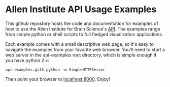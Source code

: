 Allen Institute API Usage Examples
==================================

This github repostory hosts the code and documentation for examples of how to use the Allen Institute for Brain Science's [API](http://api.brain-map.org).  The examples range from simple python or shell scripts to full fledged visualization applications.  

Each example comes with a small descriptive web page, so it's easy to navigate the examples from your favorite web browser.  You'll need to start a web server in the api-examples root directory, which is simple enough if you have python 2.x:

    api-examples.git$ python -m SimpleHTTPServer

Then point your browser to [localhost:8000](http://localhost:8000).  Enjoy!

 



